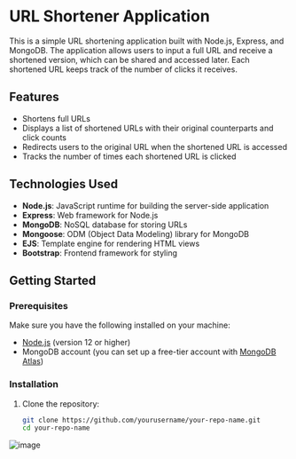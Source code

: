 # URL Shortener Application

This is a simple URL shortening application built with Node.js, Express, and MongoDB. The application allows users to input a full URL and receive a shortened version, which can be shared and accessed later. Each shortened URL keeps track of the number of clicks it receives.

## Features

- Shortens full URLs
- Displays a list of shortened URLs with their original counterparts and click counts
- Redirects users to the original URL when the shortened URL is accessed
- Tracks the number of times each shortened URL is clicked

## Technologies Used

- **Node.js**: JavaScript runtime for building the server-side application
- **Express**: Web framework for Node.js
- **MongoDB**: NoSQL database for storing URLs
- **Mongoose**: ODM (Object Data Modeling) library for MongoDB
- **EJS**: Template engine for rendering HTML views
- **Bootstrap**: Frontend framework for styling

## Getting Started

### Prerequisites

Make sure you have the following installed on your machine:

- [Node.js](https://nodejs.org/) (version 12 or higher)
- MongoDB account (you can set up a free-tier account with [MongoDB Atlas](https://www.mongodb.com/cloud/atlas))

### Installation

1. Clone the repository:

   ```bash
   git clone https://github.com/yourusername/your-repo-name.git
   cd your-repo-name

![image](https://github.com/user-attachments/assets/9701271e-bc8e-4404-8211-be19c739c824)

